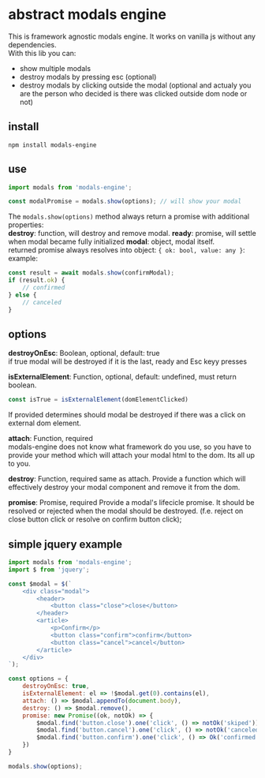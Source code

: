 # abstract modals engine

This is framework agnostic modals engine. It works on vanilla js without any dependencies.  
With this lib you can:
- show multiple modals
- destroy modals by pressing esc (optional)
- destroy modals by clicking outside the modal (optional and actualy you are the person who decided is there was clicked outside dom node or not)



## install
```
npm install modals-engine
```
## use
```js
import modals from 'modals-engine';

const modalPromise = modals.show(options); // will show your modal

```

The `modals.show(options)` method always return a promise with additional properties:  
**destroy**: function, will destroy and remove modal.
**ready**: promise, will settle when modal became fully initialized
**modal**: object, modal itself.  
returned promise always resolves into object: ``` { ok: bool, value: any } ```:
example:
```js
const result = await modals.show(confirmModal);
if (result.ok) {
	// confirmed
} else {
	// canceled
}
```



## options
**destroyOnEsc**: Boolean, optional, default: true  
if true modal will be destroyed if it is the last, ready and Esc keyy presses  

**isExternalElement**: Function, optional, default: undefined, must return boolean.  
```js
const isTrue = isExternalElement(domElementClicked)
```
If provided determines should modal be destroyed if there was a click on external dom element.

**attach**: Function, required  
modals-engine does not know what framework do you use, so you have to provide your method which will attach your modal html to the dom. Its all up to you.

**destroy**: Function, required
same as attach. Provide a function which will effectively destroy your modal component and remove it from the dom.

**promise**: Promise, required
Provide a modal's lifecicle promise. It should be resolved or rejected when the modal should be destroyed. (f.e. reject on close button click or resolve on confirm button click);


## simple jquery example
```js
import modals from 'modals-engine';
import $ from 'jquery';

const $modal = $(`
	<div class="modal">
		<header>
			<button class="close">close</button>
		</header>
		<article>
			<p>Confirm</p>
			<button class="confirm">confirm</button>
			<button class="cancel">cancel</button>
		</article>
	</div>
`);

const options = {
	destroyOnEsc: true,
	isExternalElement: el => !$modal.get(0).contains(el),
	attach: () => $modal.appendTo(document.body),
	destroy: () => $modal.remove(),
	promise: new Promise((ok, notOk) => {
		$modal.find('button.close').one('click', () => notOk('skiped'));
		$modal.find('button.cancel').one('click', () => notOk('canceled'));
		$modal.find('button.confirm').one('click', () => Ok('confirmed'));
	})
}

modals.show(options);


```